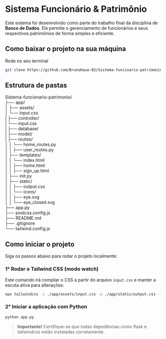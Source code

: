 # Sistema Funcionário & Patrimônio

Este sistema foi desenvolvido como parte do trabalho final da disciplina de **Banco de Dados**. Ele permite o gerenciamento de funcionários e seus respectivos patrimônios de forma simples e eficiente.

## Como baixar o projeto na sua máquina

Rode no seu terminal
```bash
git clone https://github.com/BrunoKaue-02/Sistema-funcinario-patrimonio.git
```

## Estrutura de pastas
Sistema-funcionario-patrimonio/ <br>
├── app/ <br>
│ ├── assets/ <br>
│ └── input.css <br>
| ├── controller/ <br>
| └── input.css <br>
| ├── database/ <br>
| ├── model/ <br>
| ├── routes/ <br>
│ │ └── home_routes.py <br>
│ │ ├── user_routes.py <br>
│ ├── templates/ <br>
│ │ └── index.html <br>
│ │ ├── home.html <br>
│ │ ├── sign_up.html <br>
│ ├── init.py <br>
│ ├── static/ <br>
│ │ ├── output.css <br>
│ │ └── icons/ <br>
│ │ ├── eye.svg <br>
│ │ └── eye_closed.svg <br>
├── app.py <br>
├── postcss.config.js <br>
├── README.md <br>
├── .gitignore <br>
└── tailwind.config.js <br>

##  Como iniciar o projeto

Siga os passos abaixo para rodar o projeto localmente:

### 1° Rodar o Tailwind CSS (modo watch)

Este comando irá compilar o CSS a partir do arquivo `input.css` e manter a escuta ativa para alterações:

```bash
npx tailwindcss -i ./app/assets/input.css -o ./app/static/output.css --watch
```
### 2° Iniciar a aplicação com Python
```bash
python app.py
```
> **Importante!** Certifique-se que todas depedências como flask e tailwindcss estão instaladas corretamente.
